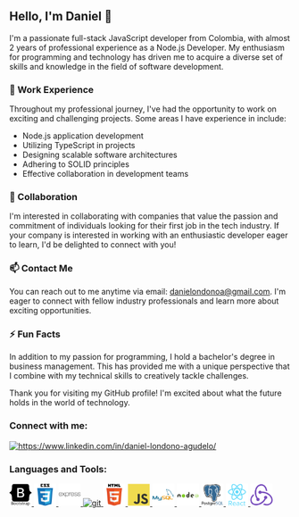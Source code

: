 ## Hello, I'm Daniel 👋

I'm a passionate full-stack JavaScript developer from Colombia, with almost 2 years of professional experience as a Node.js Developer. My enthusiasm for programming and technology has driven me to acquire a diverse set of skills and knowledge in the field of software development.

### 💼 Work Experience

Throughout my professional journey, I've had the opportunity to work on exciting and challenging projects. Some areas I have experience in include:

- Node.js application development
- Utilizing TypeScript in projects
- Designing scalable software architectures
- Adhering to SOLID principles
- Effective collaboration in development teams

### 👯 Collaboration

I'm interested in collaborating with companies that value the passion and commitment of individuals looking for their first job in the tech industry. If your company is interested in working with an enthusiastic developer eager to learn, I'd be delighted to connect with you!

### 📫 Contact Me

You can reach out to me anytime via email: [danielondonoa@gmail.com](mailto:danielondonoa@gmail.com). I'm eager to connect with fellow industry professionals and learn more about exciting opportunities.

### ⚡ Fun Facts

In addition to my passion for programming, I hold a bachelor's degree in business management. This has provided me with a unique perspective that I combine with my technical skills to creatively tackle challenges.

Thank you for visiting my GitHub profile! I'm excited about what the future holds in the world of technology.

<h3 align="left">Connect with me:</h3>
<p align="left">
<a href="https://linkedin.com/in/https://www.linkedin.com/in/daniel-londono-agudelo/" target="blank"><img align="center" src="https://raw.githubusercontent.com/rahuldkjain/github-profile-readme-generator/master/src/images/icons/Social/linked-in-alt.svg" alt="https://www.linkedin.com/in/daniel-londono-agudelo/" height="30" width="40" /></a>
</p>

<h3 align="left">Languages and Tools:</h3>
<p align="left"> <a href="https://getbootstrap.com" target="_blank" rel="noreferrer"> <img src="https://raw.githubusercontent.com/devicons/devicon/master/icons/bootstrap/bootstrap-plain-wordmark.svg" alt="bootstrap" width="40" height="40"/> </a> <a href="https://www.w3schools.com/css/" target="_blank" rel="noreferrer"> <img src="https://raw.githubusercontent.com/devicons/devicon/master/icons/css3/css3-original-wordmark.svg" alt="css3" width="40" height="40"/> </a> <a href="https://expressjs.com" target="_blank" rel="noreferrer"> <img src="https://raw.githubusercontent.com/devicons/devicon/master/icons/express/express-original-wordmark.svg" alt="express" width="40" height="40"/> </a> <a href="https://git-scm.com/" target="_blank" rel="noreferrer"> <img src="https://www.vectorlogo.zone/logos/git-scm/git-scm-icon.svg" alt="git" width="40" height="40"/> </a> <a href="https://www.w3.org/html/" target="_blank" rel="noreferrer"> <img src="https://raw.githubusercontent.com/devicons/devicon/master/icons/html5/html5-original-wordmark.svg" alt="html5" width="40" height="40"/> </a> <a href="https://developer.mozilla.org/en-US/docs/Web/JavaScript" target="_blank" rel="noreferrer"> <img src="https://raw.githubusercontent.com/devicons/devicon/master/icons/javascript/javascript-original.svg" alt="javascript" width="40" height="40"/> </a> <a href="https://www.mysql.com/" target="_blank" rel="noreferrer"> <img src="https://raw.githubusercontent.com/devicons/devicon/master/icons/mysql/mysql-original-wordmark.svg" alt="mysql" width="40" height="40"/> </a> <a href="https://nodejs.org" target="_blank" rel="noreferrer"> <img src="https://raw.githubusercontent.com/devicons/devicon/master/icons/nodejs/nodejs-original-wordmark.svg" alt="nodejs" width="40" height="40"/> </a> <a href="https://www.postgresql.org" target="_blank" rel="noreferrer"> <img src="https://raw.githubusercontent.com/devicons/devicon/master/icons/postgresql/postgresql-original-wordmark.svg" alt="postgresql" width="40" height="40"/> </a> <a href="https://reactjs.org/" target="_blank" rel="noreferrer"> <img src="https://raw.githubusercontent.com/devicons/devicon/master/icons/react/react-original-wordmark.svg" alt="react" width="40" height="40"/> </a> <a href="https://redux.js.org" target="_blank" rel="noreferrer"> <img src="https://raw.githubusercontent.com/devicons/devicon/master/icons/redux/redux-original.svg" alt="redux" width="40" height="40"/> </a> </p>
